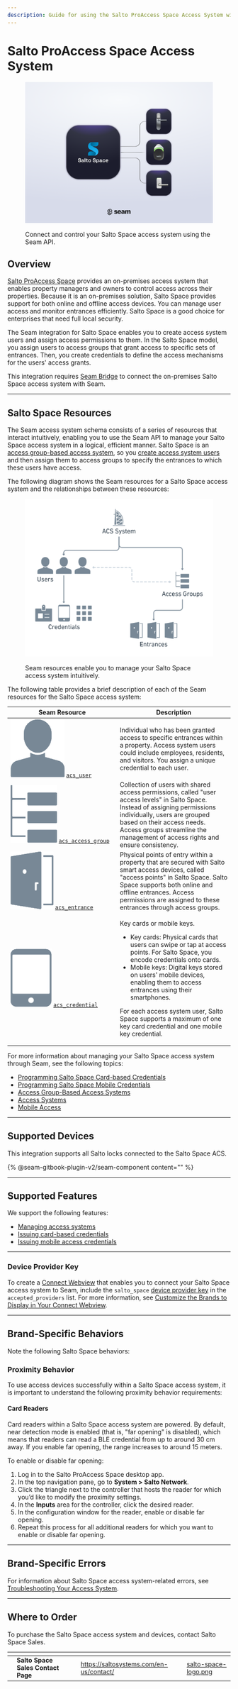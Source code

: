 ```yaml
---
description: Guide for using the Salto ProAccess Space Access System with Seam
---
```


# Salto ProAccess Space Access System

<figure><picture><source srcset="../../.gitbook/assets/salto-space-manufacturer-page-cover-dark.png" media="(prefers-color-scheme: dark)"><img src="../../.gitbook/assets/salto-space-manufacturer-page-cover-light.png" alt="Connect and control your Salto Space access system using the Seam API."></picture><figcaption><p>Connect and control your Salto Space access system using the Seam API.</p></figcaption></figure>

## Overview

[Salto ProAccess Space](https://saltosystems.com/en-us/solutions/salto-space/salto-space-products/proaccess-space-management-software/) provides an on-premises access system that enables property managers and owners to control access across their properties. Because it is an on-premises solution, Salto Space provides support for both online and offline access devices. You can manage user access and monitor entrances efficiently. Salto Space is a good choice for enterprises that need full local security.

The Seam integration for Salto Space enables you to create access system users and assign access permissions to them. In the Salto Space model, you assign users to access groups that grant access to specific sets of entrances. Then, you create credentials to define the access mechanisms for the users' access grants.

This integration requires [Seam Bridge](../../capability-guides/seam-bridge.md) to connect the on-premises Salto Space access system with Seam.

***

## Salto Space Resources

The Seam access system schema consists of a series of resources that interact intuitively, enabling you to use the Seam API to manage your Salto Space access system in a logical, efficient manner. Salto Space is an [access group-based access system](../../capability-guides/access-systems/connect-an-acs-to-seam/understanding-access-control-system-differences.md#access-group-based-access-control-systems), so you [create access system users](../../products/access-systems/user-management.md#create-an-acs-user) and then assign them to access groups to specify the entrances to which these users have access.

The following diagram shows the Seam resources for a Salto Space access system and the relationships between these resources:

<figure><img src="../../.gitbook/assets/salto-space-acs.png" alt="Seam resources enable you to manage your Salto Space access system intuitively."><figcaption><p>Seam resources enable you to manage your Salto Space access system intuitively.</p></figcaption></figure>

The following table provides a brief description of each of the Seam resources for the Salto Space access system:

<table><thead><tr><th width="233">Seam Resource</th><th>Description</th></tr></thead><tbody><tr><td><picture><source srcset="../../.gitbook/assets/acs-user_dark.png" media="(prefers-color-scheme: dark)"><img src="../../.gitbook/assets/acs-user_light.png" alt="" data-size="line"></picture> <a href="../../api/acs/users/"><code>acs_user</code></a></td><td>Individual who has been granted access to specific entrances within a property. Access system users could include employees, residents, and visitors. You assign a unique credential to each user.</td></tr><tr><td><picture><source srcset="../../.gitbook/assets/acs-access-group_dark.png" media="(prefers-color-scheme: dark)"><img src="../../.gitbook/assets/acs-access-group_light.png" alt="" data-size="line"></picture> <a href="../../api/acs/access_groups/"><code>acs_access_group</code></a></td><td>Collection of users with shared access permissions, called "user access levels" in Salto Space. Instead of assigning permissions individually, users are grouped based on their access needs. Access groups streamline the management of access rights and ensure consistency.</td></tr><tr><td><picture><source srcset="../../.gitbook/assets/acs-entrance_dark.png" media="(prefers-color-scheme: dark)"><img src="../../.gitbook/assets/acs-entrance_light.png" alt="" data-size="line"></picture> <a href="../../api/acs/entrances/"><code>acs_entrance</code></a></td><td>Physical points of entry within a property that are secured with Salto smart access devices, called "access points" in Salto Space. Salto Space supports both online and offline entrances. Access permissions are assigned to these entrances through access groups.</td></tr><tr><td><picture><source srcset="../../.gitbook/assets/acs-credential_dark.png" media="(prefers-color-scheme: dark)"><img src="../../.gitbook/assets/acs-credential_light.png" alt="" data-size="line"></picture> <a href="../../api/acs/credentials/"><code>acs_credential</code></a></td><td><p>Key cards or mobile keys.</p><ul><li>Key cards: Physical cards that users can swipe or tap at access points. For Salto Space, you encode credentials onto cards.</li><li>Mobile keys: Digital keys stored on users' mobile devices, enabling them to access entrances using their smartphones.</li></ul><div data-gb-custom-block data-tag="hint" data-style="info" class="hint hint-info"><p>For each access system user, Salto Space supports a maximum of one key card credential and one mobile key credential.</p></div></td></tr></tbody></table>

For more information about managing your Salto Space access system through Seam, see the following topics:

* [Programming Salto Space Card-based Credentials](programming-salto-space-card-based-credentials.md)
* [Programming Salto Space Mobile Credentials](programming-salto-space-mobile-credentials.md)
* [Access Group-Based Access Systems](../../capability-guides/access-systems/connect-an-acs-to-seam/understanding-access-control-system-differences.md#access-group-based-access-control-systems)
* [Access Systems](../../products/access-systems/)
* [Mobile Access](../../capability-guides/mobile-access/)

***

## Supported Devices

This integration supports all Salto locks connected to the Salto Space ACS.

{% @seam-gitbook-plugin-v2/seam-component content="<seam-supported-device-table
  endpoint="https://connect.getseam.com"
  publishable-key="seam_pk1J0Bgui_oYEuzDhOqUzSBkrPmrNsUuKL"
  user-identifier-key="c6e74334-eb31-4719-b679-d84cf1c07d9c"
  manufacturers='["Salto"]'
/>" %}

***

## Supported Features

We support the following features:

* [Managing access systems](../../products/access-systems/)
* [Issuing card-based credentials](programming-salto-space-card-based-credentials.md)
* [Issuing mobile access credentials](../../capability-guides/mobile-access/)

***

### Device Provider Key

To create a [Connect Webview](../../core-concepts/connect-webviews/) that enables you to connect your Salto Space access system to Seam, include the `salto_space` [device provider key](../../api-clients/connect_webviews/#device-provider-keys) in the `accepted_providers` list. For more information, see [Customize the Brands to Display in Your Connect Webview](../../core-concepts/connect-webviews/customizing-connect-webviews.md#customize-the-brands-to-display-in-your-connect-webviews).

***

## Brand-Specific Behaviors

Note the following Salto Space behaviors:

### Proximity Behavior

To use access devices successfully within a Salto Space access system, it is important to understand the following proximity behavior requirements:

#### Card Readers

Card readers within a Salto Space access system are powered. By default, near detection mode is enabled (that is, "far opening" is disabled), which means that readers can read a BLE credential from up to around 30 cm away. If you enable far opening, the range increases to around 15 meters.

To enable or disable far opening:

1. Log in to the Salto ProAccess Space desktop app.
2. In the top navigation pane, go to **System > Salto Network**.
3. Click the triangle next to the controller that hosts the reader for which you’d like to modify the proximity settings.
4. In the **Inputs** area for the controller, click the desired reader.
5. In the configuration window for the reader, enable or disable far opening.
6. Repeat this process for all additional readers for which you want to enable or disable far opening.

***

## Brand-Specific Errors

For information about Salto Space access system-related errors, see [Troubleshooting Your Access System](../../capability-guides/access-systems/troubleshooting-your-access-control-system.md).

***

## Where to Order

To purchase the Salto Space access system and devices, contact Salto Space Sales.

<table data-card-size="large" data-view="cards"><thead><tr><th></th><th></th><th></th><th data-hidden data-card-target data-type="content-ref"></th><th data-hidden data-card-cover data-type="files"></th></tr></thead><tbody><tr><td></td><td><strong>Salto Space Sales Contact Page</strong></td><td></td><td><a href="https://saltosystems.com/en-us/contact/">https://saltosystems.com/en-us/contact/</a></td><td><a href="../../.gitbook/assets/salto-space-logo.png">salto-space-logo.png</a></td></tr></tbody></table>
